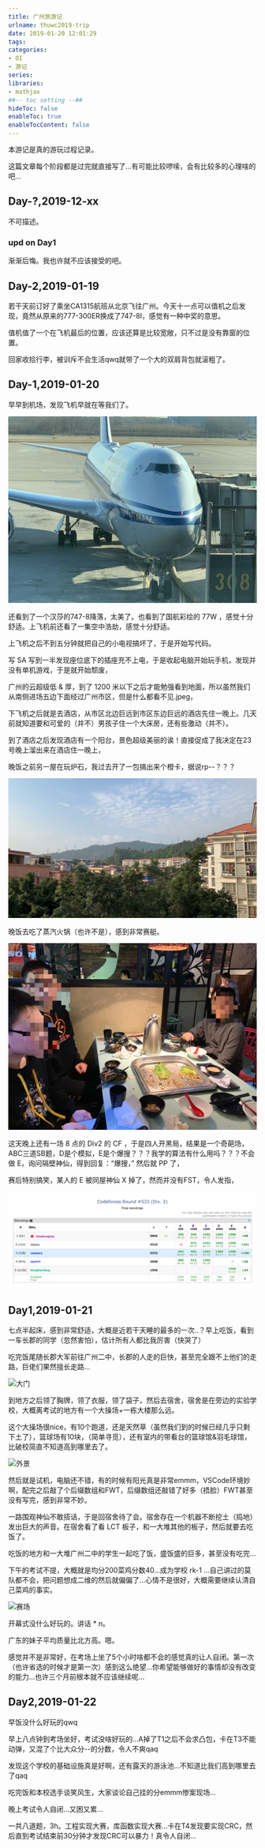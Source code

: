 ```yaml
---
title: 广州旅游记
urlname: thuwc2019-trip
date: 2019-01-20 12:01:29
tags:
categories: 
- OI
- 游记
series:
libraries:
- mathjax 
##-- toc setting --##
hideToc: false
enableToc: true
enableTocContent: false
---
```


本游记是真的游玩过程记录。

<!--more-->

这篇文章每个阶段都是过完就直接写了...有可能比较啰嗦，会有比较多的心理啥的吧...

## Day-?,2019-12-xx

不可描述。

### upd on Day1

渐渐后悔。我也许就不应该接受的吧。

## Day-2,2019-01-19

若干天前订好了乘坐CA1315航班从北京飞往广州。今天十一点可以值机之后发现，竟然从原来的777-300ER换成了747-8I，感觉有一种中奖的意思。

值机值了一个在飞机最后的位置，应该还算是比较宽敞，只不过是没有靠窗的位置。

回家收拾行李，被训斥不会生活qwq就带了一个大的双肩背包就滚粗了。

## Day-1,2019-01-20

早早到机场，发现飞机早就在等我们了。

![漂亮的大鹅](day-1-plane.jpeg)

还看到了一个汉莎的747-8降落，太美了。也看到了国航彩绘的 77W ，感觉十分舒适。上飞机前还看了一集空中浩劫，感觉十分舒适。

上飞机之后不到五分钟就把自己的小电视搞坏了，于是开始写代码。


写 SA 写到一半发现座位底下的插座充不上电，于是收起电脑开始玩手机，发现并没有单机游戏，于是就开始颓废，

广州的云超级低 & 厚，到了 1200 米以下之后才能勉强看到地面，所以虽然我们从南侧进场五边下面经过广州市区，但是什么都看不见.jpeg，

下飞机之后就是去酒店，从市区北边巨远到市区东边巨远的酒店先住一晚上。几天前就知道要和可爱的（并不）男孩子住一个大床房，还有些激动（并不）。

到了酒店之后发现酒店有一个阳台，景色超级美丽的诶！直接促成了我决定在23号晚上溜出来在酒店住一晚上，

晚饭之前另一屋在玩炉石，我过去开了一包搞出来个橙卡，据说rp--？？？

![酒店的景色](day-1-hotel_scenery.jpeg)

晚饭去吃了蒸汽火锅（也许不是），感到非常赛艇。

![蒸汽火锅](day-1-dinner.jpeg)

这天晚上还有一场 8 点的 Div2 的 CF ，于是四人开黑局，结果是一个奇葩场，ABC三道SB题，D是个模拟，E是个爆搜？？？我学的算法有什么用吗？？？不会做 E，询问隔壁神仙，得到回复：“爆搜，” 然后就 PP 了，

赛后特别搞笑，某人的 E 被同屋神仙 X 掉了，然而并没有FST，令人发指，

![Codeforces](day-1-CF.png)


## Day1,2019-01-21

七点半起床，感到非常舒适，大概是近若干天睡的最多的一次..？早上吃饭，看到一车长郡的同学（忽然害怕），估计所有人都比我厉害（快哭了）

吃完饭尾随长郡大军前往广州二中，长郡的人走的巨快，甚至完全跟不上他们的走路，巨佬们果然擅长走路...

![大门](day1-gate.jpeg)

到地方之后领了胸牌，领了衣服，领了袋子，然后去宿舍，宿舍是在旁边的实验学校，大概离考试的地方有一个大操场+一栋大楼那么远。

这个大操场很nice，有10个跑道，还是天然草（虽然我们到的时候已经几乎只剩下土了），篮球场有10块，（简单寻觅），还有室内的带看台的篮球馆&羽毛球馆，比破校简直不知道高到哪里去了。

![外景](day1-out-gym.jpeg)

然后就是试机，电脑还不错，有的时候有阳光真是非常emmm，VSCode环境妙啊，配完之后敲了个后缀数组和FWT，后缀数组还敲错了好多（捂脸）FWT甚至没有写完，感到非常不妙。

一路围观神仙不敢搭话，于是回宿舍待了会。宿舍存在一个机器不断挖土（捣地）发出巨大的声音。在宿舍看了看 LCT 板子，和一大堆其他的板子，然后就要去吃饭了。

吃饭的地方和一大堆广州二中的学生一起吃了饭，盛饭盛的巨多，甚至没有吃完...

下午的考试不提，大概就是均分200菜鸡分数40...成为学校 rk-1 ...自己讲过的莫队都不会，把问题想成二维的然后就偏偏了...心情不是很好，大概需要继续认清自己菜鸡的事实。

![赛场](day1-gym.jpeg)

开幕式没什么好玩的。讲话 * n。

广东的妹子平均质量比北方高。嗯。

感觉并不是非常好，在考场上坐了5个小时啥都不会的感觉真的让人自闭。第一次（也许省选的时候才是第一次）感到这么绝望...你希望能够做好的事情却没有改变的能力...也许三个月前根本就不应该继续呢...

## Day2,2019-01-22

早饭没什么好玩的qwq

早上八点钟到考场坐好，考试没啥好玩的...A掉了T1之后不会求凸包，卡在T3不能动弹，又混了个比大众分--的分数，令人不爽qaq

发现这个学校的基础设施真是好啊，还有露天的游泳池...不知道比我们高到哪里去了qaq

吃完饭和本校选手谈笑风生，大家谈论自己挂的分emmm惨案现场...

晚上考试令人自闭...又困又累...

一共八道题，3h。工程实现大赛，库函数实现大赛...卡在T4发现要实现CRC，然后直到考试结束前30分钟才发现CRC可以暴力！真令人自闭...

